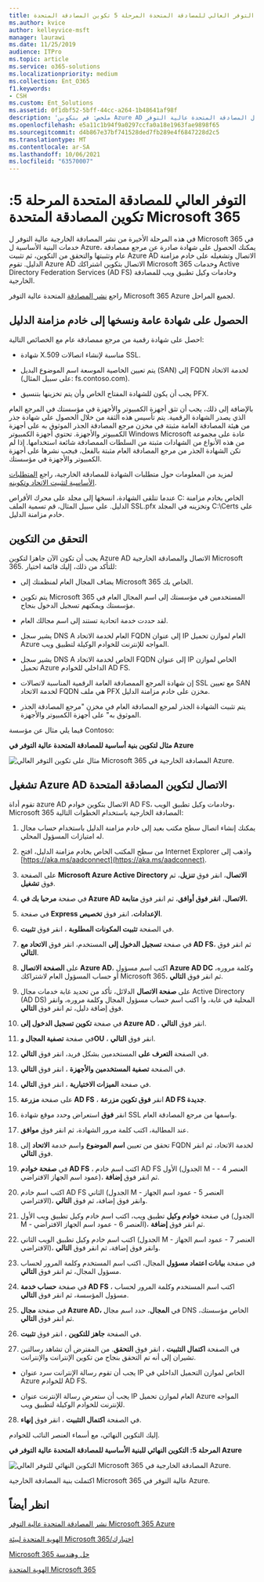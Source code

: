 ```yaml
---
title: التوفر العالي للمصادقة المتحدة المرحلة 5 تكوين المصادقة المتحدة Microsoft 365
ms.author: kvice
author: kelleyvice-msft
manager: laurawi
ms.date: 11/25/2019
audience: ITPro
ms.topic: article
ms.service: o365-solutions
ms.localizationpriority: medium
ms.collection: Ent_O365
f1.keywords:
- CSH
ms.custom: Ent_Solutions
ms.assetid: 0f1dbf52-5bff-44cc-a264-1b48641af98f
description: 'ملخص: قم بتكوين Azure AD الاتصال المصادقة المتحدة عالية التوفر Microsoft 365 Microsoft Azure.'
ms.openlocfilehash: e5a11c1b94f9a0297ccfa0a18e1963fae9898f65
ms.sourcegitcommit: d4b867e37bf741528ded7fb289e4f6847228d2c5
ms.translationtype: MT
ms.contentlocale: ar-SA
ms.lasthandoff: 10/06/2021
ms.locfileid: "63570007"
---
```

# <a name="high-availability-federated-authentication-phase-5-configure-federated-authentication-for-microsoft-365"></a>التوفر العالي للمصادقة المتحدة المرحلة 5: تكوين المصادقة المتحدة Microsoft 365

في هذه المرحلة الأخيرة من نشر المصادقة الخارجية عالية التوفر ل Microsoft 365 في خدمات البنية الأساسية ل Azure، يمكنك الحصول على شهادة صادرة عن مرجع ممصادقة عام وتثبيتها والتحقق من التكوين، ثم تثبيت Azure AD الاتصال وتشغيله على خادم مزامنة الدليل. تقوم Azure AD الاتصال بتكوين اشتراكك Microsoft 365 وخدمات Active Directory Federation Services (AD FS) وخادمات وكيل تطبيق ويب للمصادقة الخارجية.
  
راجع [نشر المصادقة](deploy-high-availability-federated-authentication-for-microsoft-365-in-azure.md) المتحدة عالية التوفر Microsoft 365 Azure لجميع المراحل.
  
## <a name="get-a-public-certificate-and-copy-it-to-the-directory-synchronization-server"></a>الحصول على شهادة عامة ونسخها إلى خادم مزامنة الدليل

احصل على شهادة رقمية من مرجع ممصادقة عام مع الخصائص التالية:
  
- شهادة X.509 مناسبة لإنشاء اتصالات SSL.
    
- يتم تعيين الخاصية الموسعة اسم الموضوع البديل (SAN) إلى FQDN لخدمة الاتحاد (على سبيل المثال: fs.contoso.com).
    
- يجب أن يكون للشهادة المفتاح الخاص وأن يتم تخزينها بتنسيق PFX.
    
بالإضافة إلى ذلك، يجب أن تثق أجهزة الكمبيوتر والأجهزة في مؤسستك في المرجع العام الذي يصدر الشهادة الرقمية. يتم تأسيس هذه الثقة من خلال الحصول على شهادة جذر من هيئة المصادقة العامة مثبتة في مخزن مرجع المصادقة الجذر الموثوق به على أجهزة الكمبيوتر والأجهزة. تحتوي أجهزة الكمبيوتر Windows Microsoft عادة على مجموعة من هذه الأنواع من الشهادات مثبتة من السلطات الممصادقة شائعة استخدامها. إذا لم تكن الشهادة الجذر من مرجع المصادقة العام مثبتة بالفعل، فيجب نشرها على أجهزة الكمبيوتر والأجهزة في مؤسستك.
  
لمزيد من المعلومات حول متطلبات الشهادة للمصادقة الخارجية، راجع [المتطلبات الأساسية لتثبيت الاتحاد وتكوينه](/azure/active-directory/connect/active-directory-aadconnect-prerequisites#prerequisites-for-federation-installation-and-configuration).
  
عندما تتلقى الشهادة، انسخها إلى مجلد على محرك الأقراص C: الخاص بخادم مزامنة الدليل. على سبيل المثال، قم تسمية الملف SSL.pfx وتخزينه في المجلد C:\\Certs على خادم مزامنة الدليل.
  
## <a name="verify-your-configuration"></a>التحقق من التكوين

يجب أن تكون الآن جاهزا لتكوين Azure AD الاتصال والمصادقة الخارجية Microsoft 365. للتأكد من ذلك، إليك قائمة اختيار:
  
- يضاف المجال العام لمنظمتك إلى Microsoft 365 الخاص بك.
    
- يتم تكوين Microsoft 365 المستخدمين في مؤسستك إلى اسم المجال العام في مؤسستك ويمكنهم تسجيل الدخول بنجاح.
    
- لقد حددت خدمة اتحادية تستند إلى اسم مجالك العام.
    
- يشير سجل DNS A العام لخدمة الاتحاد FQDN إلى عنوان IP العام لموازن تحميل Azure المواجه للإنترنت للخوادم الوكيلة لتطبيق ويب.
    
- يشير سجل DNS A الخاص لخدمة الاتحاد FQDN إلى عنوان IP الخاص لموازن تحميل Azure الداخلي للخوادم AD FS.
    
- إن شهادة المرجع الممصادقة العامة الرقمية المناسبة لاتصالات SSL مع تعيين SAN لخدمة الاتحاد FQDN هي ملف PFX مخزن على خادم مزامنة الدليل.
    
- يتم تثبيت الشهادة الجذر لمرجع المصادقة العام في مخزن "مرجع المصادقة الجذر الموثوق به" على أجهزة الكمبيوتر والأجهزة.
    
فيما يلي مثال عن مؤسسة Contoso:
  
**مثال لتكوين بنية أساسية للمصادقة المتحدة عالية التوفر في Azure**

![مثال على تكوين التوفر العالي Microsoft 365 المصادقة الخارجية في Azure.](../media/ac1a6a0d-0156-4407-9336-6e4cd6db8633.png)
  
## <a name="run-azure-ad-connect-to-configure-federated-authentication"></a>تشغيل Azure AD الاتصال لتكوين المصادقة المتحدة

تقوم أداة azure AD الاتصال بتكوين خوادم AD FS، وخادمات وكيل تطبيق الويب، Microsoft 365 المصادقة الخارجية باستخدام الخطوات التالية:
  
1. يمكنك إنشاء اتصال سطح مكتب بعيد إلى خادم مزامنة الدليل باستخدام حساب مجال له امتيازات المسؤول المحلي.
    
2. من سطح المكتب الخاص بخادم مزامنة الدليل، افتح Internet Explorer واذهب إلى [https://aka.ms/aadconnect](https://aka.ms/aadconnect).
    
3. على الصفحة **Microsoft Azure Active Directory الاتصال**، انقر فوق **تنزيل**، ثم فوق **تشغيل**.
    
4. في صفحة **مرحبا بك في Azure AD الاتصال**، **انقر فوق أوافق**، ثم انقر فوق **متابعة.**
    
5. في صفحة **Express الإعدادات**، انقر فوق **تخصيص**.
    
6. في الصفحة **تثبيت المكونات المطلوبة** ، انقر فوق **تثبيت**.
    
7. في صفحة **تسجيل الدخول إلى** المستخدم، انقر فوق **الاتحاد مع AD FS**، ثم انقر فوق **التالي**.
    
8. على **الصفحة الاتصال Azure AD**، اكتب اسم مسؤول **Azure AD DC** وكلمة مروره، أو حساب المسؤول العام لاشتراكك  Microsoft 365، ثم انقر فوق **التالي**.
    
9. على **صفحة الاتصال** الدلائل، تأكد من تحديد غابة خدمات مجال Active Directory (AD DS) المحلية في غابة، وا اكتب اسم حساب مسؤول المجال وكلمة مروره، وانقر فوق إضافة دليل، ثم انقر فوق **التالي**.
    
10. في صفحة **تكوين تسجيل الدخول إلى Azure AD** ، انقر فوق **التالي**.
    
11. في صفحة **تصفية المجال وOU** ، انقر فوق **التالي**.
    
12. في الصفحة **التعرف على** المستخدمين بشكل فريد، انقر فوق **التالي**.
    
13. في الصفحة **تصفية المستخدمين والأجهزة** ، انقر فوق **التالي**.
    
14. في صفحة **الميزات الاختيارية** ، انقر فوق **التالي**.
    
15. على صفحة **مزرعة AD FS** ، انقر **فوق تكوين مزرعة AD FS جديدة**.
    
16. انقر **فوق** استعراض وحدد موقع شهادة SSL واسمها من مرجع المصادقة العام.
    
17. عند المطالبة، اكتب كلمة مرور الشهادة، ثم انقر فوق **موافق**.
    
18. تحقق من تعيين **اسم الموضوع** واسم خدمة **الاتحاد** إلى FQDN لخدمة الاتحاد، ثم انقر فوق **التالي**.
    
19. في **صفحة خوادم AD FS** ، اكتب اسم خادم AD FS الأول (الجدول M - العنصر 4 - عمود اسم الجهاز الافتراضي)، ثم انقر فوق **إضافة**.
    
20. اكتب اسم خادم AD FS الثاني (الجدول M - العنصر 5 - عمود اسم الجهاز الافتراضي)، وانقر فوق إضافة، ثم فوق **التالي**.
    
21. في صفحة **خوادم وكيل** تطبيق ويب، اكتب اسم خادم وكيل تطبيق ويب الأول (الجدول M - العنصر 6 - عمود اسم الجهاز الافتراضي)، ثم انقر فوق **إضافة**.
    
22. اكتب اسم خادم وكيل تطبيق الويب الثاني (الجدول M - العنصر 7 - عمود اسم الجهاز الافتراضي)، وانقر فوق إضافة، ثم انقر فوق **التالي**.
    
23. في صفحة **بيانات اعتماد مسؤول** المجال، اكتب اسم المستخدم وكلمة المرور لحساب مسؤول المجال، ثم انقر فوق **التالي**.
    
24. في صفحة **حساب خدمة AD FS** ، اكتب اسم المستخدم وكلمة المرور لحساب مسؤول المؤسسة، ثم انقر فوق **التالي**.
    
25. في صفحة **مجال Azure AD،** في **المجال**، حدد اسم مجال DNS الخاص مؤسستك، ثم انقر فوق **التالي**.
    
26. في الصفحة **جاهز للتكوين** ، انقر فوق **تثبيت**.
    
27. في الصفحة **اكتمال التثبيت** ، انقر فوق **التحقق**. من المفترض أن تشاهد رسالتين تشيران إلى أنه تم التحقق بنجاح من تكوين الإنترانت والإنترانت.
    
  - يجب أن تقوم رسالة الإنترانت سرد عنوان IP الخاص لموازن التحميل الداخلي في Azure للخوادم AD FS.
    
  - يجب أن ستعرض رسالة الإنترنت عنوان IP العام لموازن تحميل Azure المواجه للإنترنت للخوادم الوكيلة لتطبيق ويب.
    
28. في الصفحة **اكتمال التثبيت** ، انقر فوق **إنهاء**.
    
إليك التكوين النهائي، مع أسماء العنصر النائب للخوادم.
  
**المرحلة 5: التكوين النهائي للبنية الأساسية للمصادقة المتحدة عالية التوفر في Azure**

![التكوين النهائي للتوفر العالي Microsoft 365 المصادقة الخارجية في Azure.](../media/c5da470a-f2aa-489a-a050-df09b4d641df.png)
  
اكتملت بنية المصادقة الخارجية Microsoft 365 عالية التوفر في Azure.
  
## <a name="see-also"></a>انظر أيضاً

[نشر المصادقة المتحدة عالية التوفر Microsoft 365 Azure](deploy-high-availability-federated-authentication-for-microsoft-365-in-azure.md)
  
[الهوية المتحدة لبيئة Microsoft 365/اختبارك](federated-identity-for-your-microsoft-365-dev-test-environment.md)
  
[Microsoft 365 حل وهندسة](../solutions/index.yml)

[الهوية المتحدة Microsoft 365](https://support.office.com/article/Understanding-Office-365-identity-and-Azure-Active-Directory-06a189e7-5ec6-4af2-94bf-a22ea225a7a9#bk_federated)
